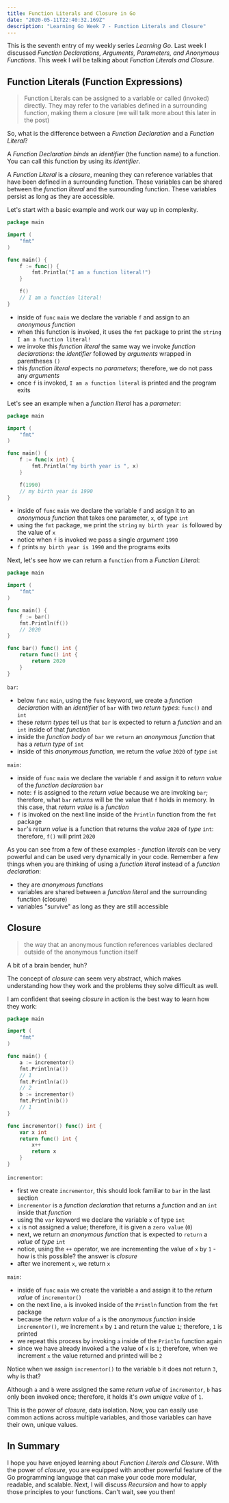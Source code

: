 ```yaml
---
title: Function Literals and Closure in Go
date: "2020-05-11T22:40:32.169Z"
description: "Learning Go Week 7 - Function Literals and Closure"
---
```


This is the seventh entry of my weekly series _Learning Go_. Last week I discussed _Function Declarations, Arguments, Parameters, and Anonymous Functions_. This week I will be talking about _Function Literals and Closure_.

## Function Literals (Function Expressions)

> Function Literals can be assigned to a variable or called (invoked) directly. They may refer to the variables defined in a surrounding function, making them a closure (we will talk more about this later in the post)

So, what is the difference between a _Function Declaration_ and a _Function Literal_?

A _Function Declaration_ _binds_ an _identifier_ (the function name) to a function. You can call this function by using its _identifier_.

A _Function Literal_ is a _closure_, meaning they can reference variables that have been defined in a surrounding function. These variables can be shared between the _function literal_ and the surrounding function. These variables persist as long as they are accessible.

Let's start with a basic example and work our way up in complexity.

```go
package main

import (
	"fmt"
)

func main() {
	f := func() {
		fmt.Println("I am a function literal!")
	}

	f()
	// I am a function literal!
}
```

- inside of `func` `main` we declare the variable `f` and assign to an _anonymous function_
- when this function is invoked, it uses the `fmt` package to print the `string` `I am a function literal!`
- we invoke this _function literal_ the same way we invoke _function declarations_: the _identifier_ followed by _arguments_ wrapped in parentheses `()`
- this _function literal_ expects no _parameters_; therefore, we do not pass any _arguments_
- once `f` is invoked, `I am a function literal` is printed and the program exits

Let's see an example when a _function literal_ has a _parameter_:

```go
package main

import (
	"fmt"
)

func main() {
	f := func(x int) {
		fmt.Println("my birth year is ", x)
	}

	f(1990)
	// my birth year is 1990
}
```

- inside of `func` `main` we declare the variable `f` and assign it to an _anonymous function_ that takes one parameter, `x`, of type `int`
- using the `fmt` package, we print the `string` `my birth year is` followed by the value of `x`
- notice when `f` is invoked we pass a single _argument_ `1990`
- `f` prints `my birth year is 1990` and the programs exits

Next, let's see how we can return a `function` from a _Function Literal_:

```go
package main

import (
	"fmt"
)

func main() {
	f := bar()
	fmt.Println(f())
	// 2020
}

func bar() func() int {
	return func() int {
		return 2020
	}
}
```

`bar`:

- below `func` `main`, using the `func` keyword, we create a _function declaration_ with an _identifier_ of `bar` with two _return types_: `func()` and `int`
- these _return types_ tell us that `bar` is expected to return a _function_ and an `int` inside of that _function_
- inside the _function body_ of `bar` we `return` an _anonymous function_ that has a _return type_ of `int`
- inside of this _anonymous function_, we return the _value_ `2020` of _type_ `int`

`main`:

- inside of `func` `main` we declare the variable `f` and assign it to _return value_ of the _function declaration_ `bar`
- note: `f` is assigned to the _return value_ because we are invoking `bar`; therefore, what `bar` _returns_ will be the value that `f` holds in memory. In this case, that _return value_ is a _function_
- `f` is invoked on the next line inside of the `Println` function from the `fmt` package
- `bar`'s _return value_ is a function that returns the _value_ `2020` of _type_ `int`: therefore, `f()` will print `2020`

As you can see from a few of these examples - _function literals_ can be very powerful and can be used very dynamically in your code. Remember a few things when you are thinking of using a _function literal_ instead of a _function declaration_:

- they are _anonymous functions_
- variables are shared between a _function literal_ and the surrounding function (closure)
- variables "survive" as long as they are still accessible

## Closure

> the way that an anonymous function references variables declared outside of the anonymous function itself

A bit of a brain bender, huh?

The concept of _closure_ can seem very abstract, which makes understanding how they work and the problems they solve difficult as well.

I am confident that seeing _closure_ in action is the best way to learn how they work:

```go
package main

import (
	"fmt"
)

func main() {
	a := incrementor()
	fmt.Println(a())
	// 1
	fmt.Println(a())
	// 2
	b := incrementor()
	fmt.Println(b())
	// 1
}

func incrementor() func() int {
	var x int
	return func() int {
		x++
		return x
	}
}
```

`incrementor`:

- first we create `incrementor`, this should look familiar to `bar` in the last section
- `incrementor` is a _function declaration_ that returns a _function_ and an `int` inside that _function_
- using the `var` keyword we declare the variable `x` of type `int`
- `x` is not assigned a value; therefore, it is given a `zero value` (`0`)
- next, we return an _anonymous function_ that is expected to `return` a _value_ of _type_ `int`
- notice, using the `++` operator, we are incrementing the value of `x` by `1` - how is this possible? the answer is _closure_
- after we increment `x`, we return `x`

`main`:

- inside of `func` `main` we create the variable `a` and assign it to the _return value_ of `incrementor()`
- on the next line, `a` is invoked inside of the `Println` function from the `fmt` package
- because the _return value_ of `a` is the _anonymous function_ inside `incrementor()`, we increment `x` by `1` and return the value `1`; therefore, `1` is printed
- we repeat this process by invoking `a` inside of the `Println` function again
- since we have already invoked `a` the value of `x` is `1`; therefore, when we increment `x` the value returned and printed will be `2`

Notice when we assign `incrementor()` to the variable `b` it does not return `3`, why is that?

Although `a` and `b` were assigned the same _return value_ of `incrementor`, `b` has only been invoked once; therefore, it holds it's _own unique value_ of `1`.

This is the power of _closure_, data isolation. Now, you can easily use common actions across multiple variables, and those variables can have their own, unique values.

## In Summary

I hope you have enjoyed learning about _Function Literals and Closure_. With the power of _closure_, you are equipped with another powerful feature of the Go programming language that can make your code more modular, readable, and scalable. Next, I will discuss _Recursion_ and how to apply those principles to your functions. Can't wait, see you then!
